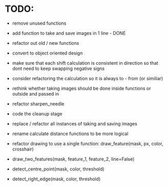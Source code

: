 # TODO:

- remove unused functions
- add function to take and save images in 1 line - DONE
- refactor out old / new functions
- convert to object oriented design
- make sure that each shift calculation is consistent in direction so that dont need to keep swapping negative signs
- consider refactoring the calculation so it is always to - from (or similiar)
- rethink whether taking images should be done inside functions or outside and passed in

- refactor sharpen_needle
- code the cleanup stage

- replace / refactor all instances of taking and saving images
- rename calculate distance functions to be more logical

- refactor drawing to use a single function: draw_feature(mask, px, color, crosshair)
- draw_two_features(mask, feature_1, feature_2, line=False)
- detect_centre_point(mask, color, threshold)
- detect_right_edge(mask, color, threshold)